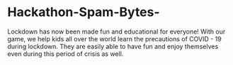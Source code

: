 # Hackathon-Spam-Bytes-
Lockdown has now been made fun and educational for everyone! With our game, we help kids all over the world learn the precautions of COVID - 19 during lockdown. They are easily able to have fun and enjoy themselves even during this period of crisis as well. 

